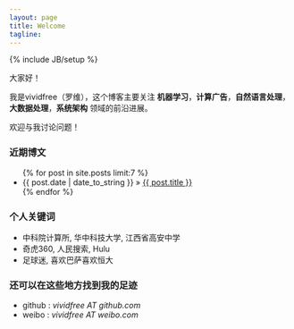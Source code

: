 ```yaml
---
layout: page
title: Welcome
tagline: 
---
```

{% include JB/setup %}

大家好！

我是vividfree（罗维），这个博客主要关注 **机器学习**，**计算广告**，**自然语言处理**，**大数据处理**，**系统架构** 领域的前沿进展。

欢迎与我讨论问题！

### 近期博文

<ul class="posts">
  {% for post in site.posts limit:7 %}
    <li><span>{{ post.date | date_to_string }}</span> &raquo; <a href="{{ BASE_PATH }}{{ post.url }}">{{ post.title }}</a></li>
  {% endfor %}
</ul>

### 个人关键词

+ 中科院计算所, 华中科技大学, 江西省高安中学
+ 奇虎360, 人民搜索, Hulu
+ 足球迷, 喜欢巴萨喜欢恒大

### 还可以在这些地方找到我的足迹

+ github : *vividfree* *AT* *github.com*
+ weibo  : *vividfree* *AT* *weibo.com*

